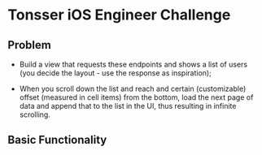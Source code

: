 # Tonsser iOS Engineer Challenge

## Problem 
- Build a view that requests these endpoints and shows a list of users (you decide the layout - use the response as inspiration);

- When you scroll down the list and reach and certain (customizable) offset (measured in cell items) from the bottom, load the next page of data and append that to the list in the UI, thus resulting in infinite scrolling.


## Basic Functionality


